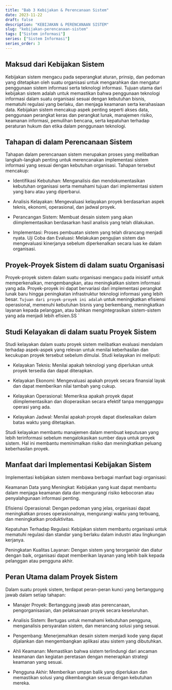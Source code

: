 ```yaml
---
title: "Bab 3 Kebijakan & Perencanaan Sistem"
date: 2023-11-22
draft: false
description: "KEBIJAKAN & PERENCANAAN SISTEM"
slug: "kebijakan-perencanaan-sistem"
tags: ["Sistem informasi"]
series: ["Sistem Informasi"]
series_order: 3
---
```


## Maksud dari Kebijakan Sistem

Kebijakan sistem mengacu pada seperangkat aturan, prinsip, dan pedoman yang ditetapkan oleh suatu organisasi untuk mengarahkan dan mengatur penggunaan sistem informasi serta teknologi informasi. Tujuan utama dari kebijakan sistem adalah untuk memastikan bahwa penggunaan teknologi informasi dalam suatu organisasi sesuai dengan kebutuhan bisnis, mematuhi regulasi yang berlaku, dan menjaga keamanan serta kerahasiaan data. Kebijakan sistem mencakup aspek penting seperti akses data, penggunaan perangkat keras dan perangkat lunak, manajemen risiko, keamanan informasi, pemulihan bencana, serta kepatuhan terhadap peraturan hukum dan etika dalam penggunaan teknologi.

## Tahapan di dalam Perencanaan Sistem
Tahapan dalam perencanaan sistem merupakan proses yang melibatkan langkah-langkah penting untuk merencanakan implementasi sistem informasi yang sesuai dengan kebutuhan organisasi. Tahapan tersebut mencakup:

+ Identifikasi Kebutuhan: Menganalisis dan mendokumentasikan kebutuhan organisasi serta memahami tujuan dari implementasi sistem yang baru atau yang diperbarui.

+ Analisis Kelayakan: Mengevaluasi kelayakan proyek berdasarkan aspek teknis, ekonomi, operasional, dan jadwal proyek.

+ Perancangan Sistem: Membuat desain sistem yang akan diimplementasikan berdasarkan hasil analisis yang telah dilakukan.

+ Implementasi: Proses pembuatan sistem yang telah dirancang menjadi nyata.
Uji Coba dan Evaluasi: Melakukan pengujian sistem dan mengevaluasi kinerjanya sebelum diperkenalkan secara luas ke dalam organisasi.

## Proyek-Proyek Sistem di dalam suatu Organisasi
Proyek-proyek sistem dalam suatu organisasi mengacu pada inisiatif untuk memperkenalkan, mengembangkan, atau meningkatkan sistem informasi yang ada. Proyek-proyek ini dapat bervariasi dari implementasi perangkat lunak baru hingga peningkatan infrastruktur teknologi informasi yang lebih besar. `Tujuan dari proyek-proyek ini adalah` untuk meningkatkan efisiensi operasional, memenuhi kebutuhan bisnis yang berkembang, meningkatkan layanan kepada pelanggan, atau bahkan mengintegrasikan sistem-sistem yang ada menjadi lebih efisien.SS
`
## Studi Kelayakan di dalam suatu Proyek Sistem
Studi kelayakan dalam suatu proyek sistem melibatkan evaluasi mendalam terhadap aspek-aspek yang relevan untuk menilai keberhasilan dan kecukupan proyek tersebut sebelum dimulai. Studi kelayakan ini meliputi:

+ Kelayakan Teknis: Menilai apakah teknologi yang diperlukan untuk proyek tersedia dan dapat diterapkan.

+ Kelayakan Ekonomi: Mengevaluasi apakah proyek secara finansial layak dan dapat memberikan nilai tambah yang cukup.

+ Kelayakan Operasional: Memeriksa apakah proyek dapat diimplementasikan dan dioperasikan secara efektif tanpa mengganggu operasi yang ada.

+ Kelayakan Jadwal: Menilai apakah proyek dapat diselesaikan dalam batas waktu yang ditetapkan.

Studi kelayakan membantu manajemen dalam membuat keputusan yang lebih terinformasi sebelum mengalokasikan sumber daya untuk proyek sistem. Hal ini membantu meminimalkan risiko dan meningkatkan peluang keberhasilan proyek.

## Manfaat dari Implementasi Kebijakan Sistem
Implementasi kebijakan sistem membawa berbagai manfaat bagi organisasi:

Keamanan Data yang Meningkat: Kebijakan yang kuat dapat membantu dalam menjaga keamanan data dan mengurangi risiko kebocoran atau penyalahgunaan informasi penting.

Efisiensi Operasional: Dengan pedoman yang jelas, organisasi dapat meningkatkan proses operasionalnya, mengurangi waktu yang terbuang, dan meningkatkan produktivitas.

Kepatuhan Terhadap Regulasi: Kebijakan sistem membantu organisasi untuk mematuhi regulasi dan standar yang berlaku dalam industri atau lingkungan kerjanya.

Peningkatan Kualitas Layanan: Dengan sistem yang terorganisir dan diatur dengan baik, organisasi dapat memberikan layanan yang lebih baik kepada pelanggan atau pengguna akhir.

## Peran Utama dalam Proyek Sistem
Dalam suatu proyek sistem, terdapat peran-peran kunci yang bertanggung jawab dalam setiap tahapan:

+ Manajer Proyek: Bertanggung jawab atas perencanaan, pengorganisasian, dan pelaksanaan proyek secara keseluruhan.

+ Analisis Sistem: Bertugas untuk memahami kebutuhan pengguna, menganalisis persyaratan sistem, dan merancang solusi yang sesuai.

+ Pengembang: Menerjemahkan desain sistem menjadi kode yang dapat dijalankan dan mengembangkan aplikasi atau sistem yang dibutuhkan.

+ Ahli Keamanan: Memastikan bahwa sistem terlindungi dari ancaman keamanan dan kegiatan peretasan dengan menerapkan strategi keamanan yang sesuai.

+ Pengguna Akhir: Memberikan umpan balik yang diperlukan dan memastikan solusi yang dikembangkan sesuai dengan kebutuhan mereka.
